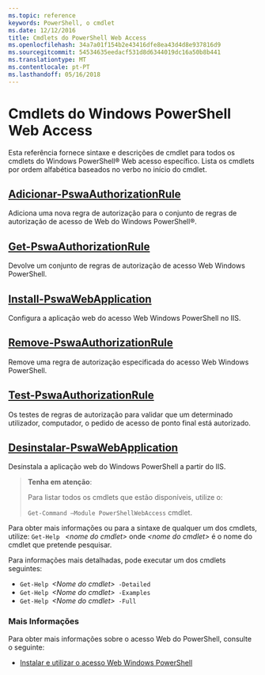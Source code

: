 ```yaml
---
ms.topic: reference
keywords: PowerShell, o cmdlet
ms.date: 12/12/2016
title: Cmdlets do PowerShell Web Access
ms.openlocfilehash: 34a7a01f154b2e43416dfe8ea43d4d8e937816d9
ms.sourcegitcommit: 54534635eedacf531d8d6344019dc16a50b8b441
ms.translationtype: MT
ms.contentlocale: pt-PT
ms.lasthandoff: 05/16/2018
---
```

# <a name="windows-powershell-web-access-cmdlets"></a>Cmdlets do Windows PowerShell Web Access

Esta referência fornece sintaxe e descrições de cmdlet para todos os cmdlets do Windows PowerShell® Web acesso específico. Lista os cmdlets por ordem alfabética baseados no verbo no início do cmdlet.

## <a name="add-pswaauthorizationruleadd-pswaauthorizationrulemd"></a>[Adicionar-PswaAuthorizationRule](add-pswaauthorizationrule.md)

Adiciona uma nova regra de autorização para o conjunto de regras de autorização de acesso de Web do Windows PowerShell®.

## <a name="get-pswaauthorizationruleget-pswaauthorizationrulemd"></a>[Get-PswaAuthorizationRule](get-pswaauthorizationrule.md)

Devolve um conjunto de regras de autorização de acesso Web Windows PowerShell.

## <a name="install-pswawebapplicationinstall-pswawebapplicationmd"></a>[Install-PswaWebApplication](install-pswawebapplication.md)

Configura a aplicação web do acesso Web Windows PowerShell no IIS.

## <a name="remove-pswaauthorizationruleremove-pswaauthorizationrulemd"></a>[Remove-PswaAuthorizationRule](remove-pswaauthorizationrule.md)

Remove uma regra de autorização especificada do acesso Web Windows PowerShell.

## <a name="test-pswaauthorizationruletest-pswaauthorizationrulemd"></a>[Test-PswaAuthorizationRule](test-pswaauthorizationrule.md)

Os testes de regras de autorização para validar que um determinado utilizador, computador, o pedido de acesso de ponto final está autorizado.

## <a name="uninstall-pswawebapplicationuninstall-pswawebapplicationmd"></a>[Desinstalar-PswaWebApplication](uninstall-pswawebapplication.md)

Desinstala a aplicação web do Windows PowerShell a partir do IIS.

>**Tenha em atenção**:
>
>Para listar todos os cmdlets que estão disponíveis, utilize o:
>
> `Get-Command –Module PowerShellWebAccess` cmdlet.

Para obter mais informações ou para a sintaxe de qualquer um dos cmdlets, utilize: `Get-Help ` *&lt;nome do cmdlet&gt;* onde *&lt;nome do cmdlet&gt;* é o nome do cmdlet que pretende pesquisar.

Para informações mais detalhadas, pode executar um dos cmdlets seguintes:

- `Get-Help `*&lt;Nome do cmdlet&gt;*` -Detailed`
- `Get-Help `*&lt;Nome do cmdlet&gt;*` -Examples`
- `Get-Help `*&lt;Nome do cmdlet&gt;*` -Full`

### <a name="more-information"></a>Mais Informações

Para obter mais informações sobre o acesso Web do PowerShell, consulte o seguinte:

- [Instalar e utilizar o acesso Web Windows PowerShell](../install-and-use-windows-powershell-web-access.md)